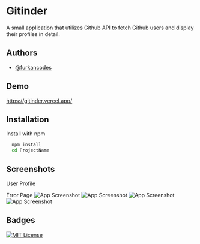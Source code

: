 
# Gitinder 

A small application that utilizes Github API to fetch Github users and display their profiles in detail.




## Authors

- [@furkancodes](https://www.github.com/furkancodes)


## Demo

https://gitinder.vercel.app/

## Installation

Install with npm

```bash
  npm install 
  cd ProjectName
```
    
## Screenshots
User Profile

Error Page
![App Screenshot](https://i.hizliresim.com/a73vtsp.png)
![App Screenshot](https://i.hizliresim.com/62e86uj.png)
![App Screenshot](https://i.hizliresim.com/hlestjm.png)
![App Screenshot](https://i.hizliresim.com/4qzepv5.png)
## Badges

[![MIT License](https://img.shields.io/badge/License-MIT-green.svg)](https://choosealicense.com/licenses/mit/)
